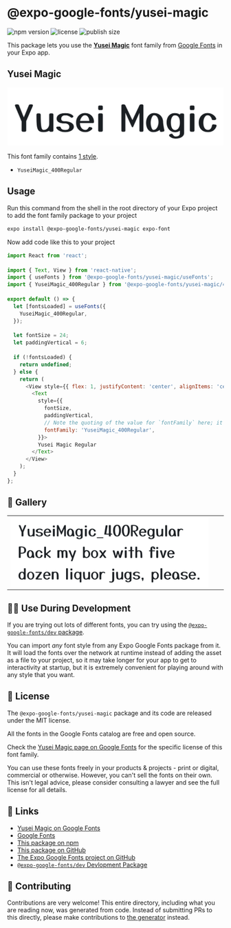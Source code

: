 # @expo-google-fonts/yusei-magic

![npm version](https://flat.badgen.net/npm/v/@expo-google-fonts/yusei-magic)
![license](https://flat.badgen.net/github/license/expo/google-fonts)
![publish size](https://flat.badgen.net/packagephobia/install/@expo-google-fonts/yusei-magic)

This package lets you use the [**Yusei Magic**](https://fonts.google.com/specimen/Yusei+Magic) font family from [Google Fonts](https://fonts.google.com/) in your Expo app.

## Yusei Magic

![Yusei Magic](./font-family.png)

This font family contains [1 style](#-gallery).

- `YuseiMagic_400Regular`

## Usage

Run this command from the shell in the root directory of your Expo project to add the font family package to your project
```sh
expo install @expo-google-fonts/yusei-magic expo-font
```

Now add code like this to your project
```js
import React from 'react';

import { Text, View } from 'react-native';
import { useFonts } from '@expo-google-fonts/yusei-magic/useFonts';
import { YuseiMagic_400Regular } from '@expo-google-fonts/yusei-magic/400Regular';

export default () => {
  let [fontsLoaded] = useFonts({
    YuseiMagic_400Regular,
  });

  let fontSize = 24;
  let paddingVertical = 6;

  if (!fontsLoaded) {
    return undefined;
  } else {
    return (
      <View style={{ flex: 1, justifyContent: 'center', alignItems: 'center' }}>
        <Text
          style={{
            fontSize,
            paddingVertical,
            // Note the quoting of the value for `fontFamily` here; it expects a string!
            fontFamily: 'YuseiMagic_400Regular',
          }}>
          Yusei Magic Regular
        </Text>
      </View>
    );
  }
};

```

## 🔡 Gallery


||||
|-|-|-|
|![YuseiMagic_400Regular](.//400Regular/YuseiMagic_400Regular.ttf.png)||||


## 👩‍💻 Use During Development

If you are trying out lots of different fonts, you can try using the [`@expo-google-fonts/dev` package](https://github.com/expo/google-fonts/tree/master/font-packages/dev#readme).

You can import *any* font style from any Expo Google Fonts package from it. It will load the fonts
over the network at runtime instead of adding the asset as a file to your project, so it may take longer
for your app to get to interactivity at startup, but it is extremely convenient
for playing around with any style that you want.

## 📖 License

The `@expo-google-fonts/yusei-magic` package and its code are released under the MIT license.

All the fonts in the Google Fonts catalog are free and open source.

Check the [Yusei Magic page on Google Fonts](https://fonts.google.com/specimen/Yusei+Magic) for the specific license of this font family.

You can use these fonts freely in your products & projects - print or digital, commercial or otherwise. However, you can't sell the fonts on their own. This isn't legal advice, please consider consulting a lawyer and see the full license for all details.

## 🔗 Links

- [Yusei Magic on Google Fonts](https://fonts.google.com/specimen/Yusei+Magic)
- [Google Fonts](https://fonts.google.com/)
- [This package on npm](https://www.npmjs.com/package/@expo-google-fonts/yusei-magic)
- [This package on GitHub](https://github.com/expo/google-fonts/tree/master/font-packages/yusei-magic)
- [The Expo Google Fonts project on GitHub](https://github.com/expo/google-fonts)
- [`@expo-google-fonts/dev` Devlopment Package](https://github.com/expo/google-fonts/tree/master/font-packages/dev)

## 🤝 Contributing

Contributions are very welcome! This entire directory, including what you are reading now, was generated from code. Instead of submitting PRs to this directly, please make contributions to [the generator](https://github.com/expo/google-fonts/tree/master/packages/generator) instead.
